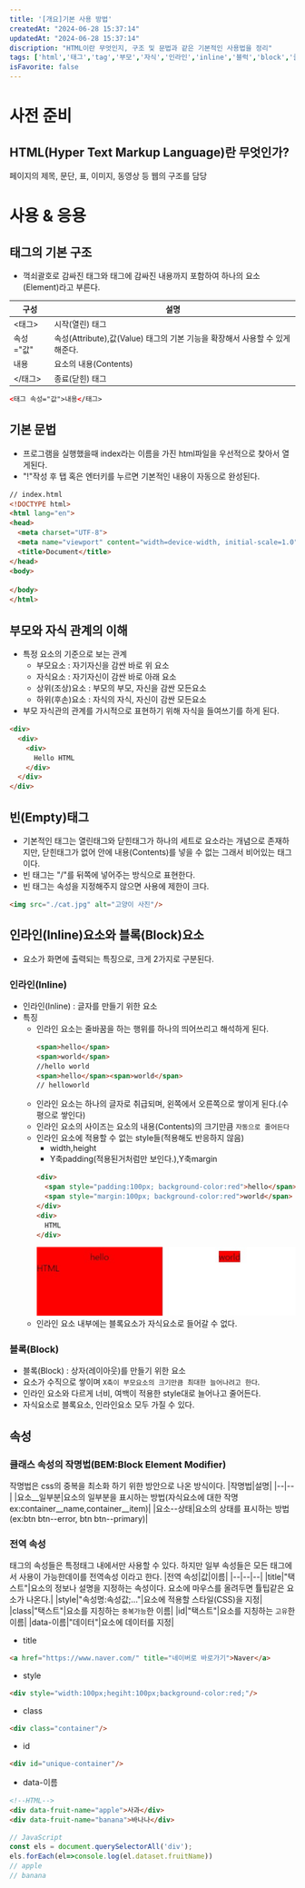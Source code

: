 ```yaml
---
title: '[개요]기본 사용 방법'
createdAt: "2024-06-28 15:37:14"
updatedAt: "2024-06-28 15:37:14"
discription: "HTML이란 무엇인지, 구조 및 문법과 같은 기본적인 사용법을 정리"
tags: ['html','태그','tag','부모','자식','인라인','inline','블럭','block','클래스 작명법']
isFavorite: false
---
```

# 사전 준비
## HTML(Hyper Text Markup Language)란 무엇인가?
페이지의 제목, 문단, 표, 이미지, 동영상 등 웹의 구조를 담당

# 사용 & 응용
## 태그의 기본 구조
- 꺽쇠괄호로 감싸진 태그와 태그에 감싸진 내용까지 포함하여 하나의 요소(Element)라고 부른다.

|구성|설명|
|--|--|
|\<태그>|시작(열린) 태그|
|속성="값"|속성(Attribute),값(Value) 태그의 기본 기능을 확장해서 사용할 수 있게 해준다.|
|내용|요소의 내용(Contents)|
|\</태그>|종료(닫힌) 태그|
```html
<태그 속성="값">내용</태그>
```
## 기본 문법
- 프로그램을 실행했을때 index라는 이름을 가진 html파일을 우선적으로 찾아서 열게된다.
- "!"작성 후 탭 혹은 엔터키를 누르면 기본적인 내용이 자동으로 완성된다.
```html
// index.html
<!DOCTYPE html>
<html lang="en">
<head>
  <meta charset="UTF-8">
  <meta name="viewport" content="width=device-width, initial-scale=1.0">
  <title>Document</title>
</head>
<body>
  
</body>
</html>
```
## 부모와 자식 관계의 이해
- 특정 요소의 기준으로 보는 관계
  - 부모요소 : 자기자신을 감싼 바로 위 요소
  - 자식요소 : 자기자신이 감싼 바로 아래 요소
  - 상위(조상)요소 : 부모의 부모, 자신을 감싼 모든요소
  - 하위(후손)요소 : 자식의 자식, 자신이 감싼 모든요소
- 부모 자식관의 관계를 가시적으로 표현하기 위해 자식을 들여쓰기를 하게 된다.
```html
<div>           
  <div>         
    <div>       
      Hello HTML
    </div>
  </div>
</div>
```
## 빈(Empty)태그
- 기본적인 태그는 열린태그와 닫힌태그가 하나의 세트로 요소라는 개념으로 존재하지만, 닫힌태그가 없어 안에 내용(Contents)를 넣을 수 없는 그래서 비어있는 태그이다.
- 빈 태그는 "/"를 뒤쪽에 넣어주는 방식으로 표현한다.
- 빈 태그는 속성을 지정해주지 않으면 사용에 제한이 크다.
```html
<img src="./cat.jpg" alt="고양이 사진"/>
```
## 인라인(Inline)요소와 블록(Block)요소
- 요소가 화면에 출력되는 특징으로, 크게 2가지로 구분된다.
### 인라인(Inline)
- 인라인(Inline) : 글자를 만들기 위한 요소
- 특징 
  - 인라인 요소는 줄바꿈을 하는 행위를 하나의 띄어쓰리고 해석하게 된다.
    ```html
    <span>hello</span>
    <span>world</span>
    //hello world
    <span>hello</span><span>world</span>
    // helloworld
    ```
  - 인라인 요소는 하나의 글자로 취급되며, 왼쪽에서 오른쪽으로 쌓이게 된다.(수평으로 쌓인다)
  - 인라인 요소의 사이즈는 요소의 내용(Contents)의 크기만큼 `자동으로 줄어든다`
  - 인라인 요소에 적용할 수 없는 style들(적용해도 반응하지 않음)
    - width,height
    - Y축padding(적용된거처럼만 보인다.),Y축margin
    ```html
    <div>
      <span style="padding:100px; background-color:red">hello</span>
      <span style="margin:100px; background-color:red">world</span>
    </div>
    <div>
      HTML
    </div>
    ```
    ![코드결과물](InlineElementBlank.jpg)
  - 인라인 요소 내부에는 블록요소가 자식요소로 들어갈 수 없다.
### 블록(Block)
- 블록(Block) : 상자(레이아웃)를 만들기 위한 요소
- 요소가 수직으로 쌓이며 `X축이 부모요소의 크기만큼 최대한 늘어나려고 한다`.
- 인라인 요소와 다르게 너비, 여백이 적용한 style대로 늘어나고 줄어든다.
- 자식요소로 블록요소, 인라인요소 모두 가질 수 있다.
## 속성
### 클래스 속성의 작명법(BEM:Block Element Modifier)
작명법은 css의 중복을 최소화 하기 위한 방안으로 나온 방식이다.
|작명법|설명|
|--|--|
|요소__일부분|요소의 일부분을 표시하는 방법(자식요소에 대한 작명 ex:container__name,container__item)|
|요소--상태|요소의 상태를 표시하는 방법(ex:btn btn--error, btn btn--primary)|
### 전역  속성
태그의 속성들은 특정태그 내에서만 사용할 수 있다. 하지만 일부 속성들은 모든 태그에서 사용이 가능한데이를 전역속성 이라고 한다.
|전역 속성|값|이름|
|--|--|--|
|title|"택스트"|요소의 정보나 설명을 지정하는 속성이다. 요소에 마우스를 올려두면 튤팁같은 요소가 나온다.|
|style|"속성명:속성값;..."|요소에 적용할 스타일(CSS)을 지정|
|class|"택스트"|요소를 지칭하는 `중복가능`한 이름|
|id|"택스트"|요소를 지칭하는 `고유`한 이름|
|data-이름|"데이터"|요소에 데이터를 지정|
- title
```html
<a href="https://www.naver.com/" title="네이버로 바로가기">Naver</a>
```
- style
```html
<div style="width:100px;hegiht:100px;background-color:red;"/>
```
- class
```html
<div class="container"/>
```
- id
```html
<div id="unique-container"/>
```
- data-이름
```html
<!--HTML-->
<div data-fruit-name="apple">사과</div>
<div data-fruit-name="banana">바나나</div>
```
```js
// JavaScript
const els = document.querySelectorAll('div');
els.forEach(el=>console.log(el.dataset.fruitName))
// apple
// banana
```